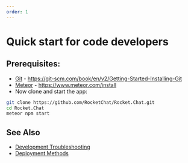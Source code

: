```yaml
---
order: 1
---
```


# Quick start for code developers

## Prerequisites:
- [Git](https://git-scm.com/book/en/v2/Getting-Started-Installing-Git) - https://git-scm.com/book/en/v2/Getting-Started-Installing-Git
- [Meteor](https://www.meteor.com/install) - https://www.meteor.com/install
- Now clone and start the app:

```bash
git clone https://github.com/RocketChat/Rocket.Chat.git
cd Rocket.Chat
meteor npm start
```

## See Also
- [Development Troubleshooting](/6.%20Developer%20Guides/Troubleshooting)
- [Deployment Methods](/3.%20Installation/2.%20PaaS%20Deployments)
